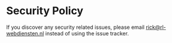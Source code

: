 # Security Policy

If you discover any security related issues, please email rick@rl-webdiensten.nl instead of using the issue tracker.
